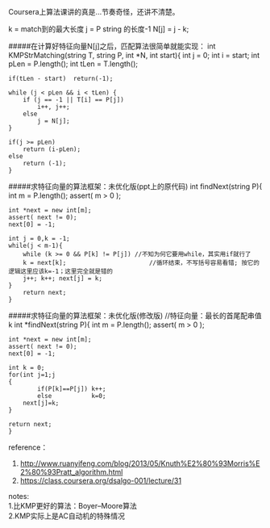 Coursera上算法课讲的真是...节奏奇怪，还讲不清楚。

k = match到的最大长度
j = P string 的长度-1
N[j] = j - k;
    
#####在计算好特征向量N[j]之后，匹配算法很简单就能实现：
    int KMPStrMatching(string T, string P, int *N, int start){
    int j = 0;
    int i = start;
    int pLen = P.length();
    int tLen = T.length();
    
    if(tLen - start)  return(-1);
    
    while (j < pLen && i < tLen) {
        if (j == -1 || T[i] == P[j])
            i++, j++;
        else
            j = N[j];
    }
    
    if(j >= pLen)
        return (i-pLen);
    else
        return (-1);
    }
    
#####求特征向量的算法框架：未优化版(ppt上的原代码)
    int findNext(string P){
    int m = P.length();
    assert( m > 0 );
    
    int *next = new int[m];
    assert( next != 0);
    next[0] = -1; 
    
    int j = 0,k = -1;
    while(j < m-1){
        while (k >= 0 && P[k] != P[j]) //不知为何它要用while，其实用if就行了
        k = next[k];                       //循环结束，不写括号容易看错; 按它的逻辑这里应该k=-1；这里完全就是错的
        j++; k++; next[j] = k;
    }
        return next;
    }
    
#####求特征向量的算法框架：未优化版(修改版)
    //特征向量：最长的首尾配串值k
    int *findNext(string P){
    int m = P.length();
    assert( m > 0 );
    
    int *next = new int[m];
    assert( next != 0);
    next[0] = -1; 
    
    int k = 0;
    for(int j=1;j
    {
            if(P[k]==P[j]) k++;
            else           k=0;
        next[j]=k;
    }
    
    return next;
    }

reference：
1. http://www.ruanyifeng.com/blog/2013/05/Knuth%E2%80%93Morris%E2%80%93Pratt_algorithm.html
2. https://class.coursera.org/dsalgo-001/lecture/31

notes:  
1.比KMP更好的算法：Boyer–Moore算法  
2.KMP实际上是AC自动机的特殊情况  
